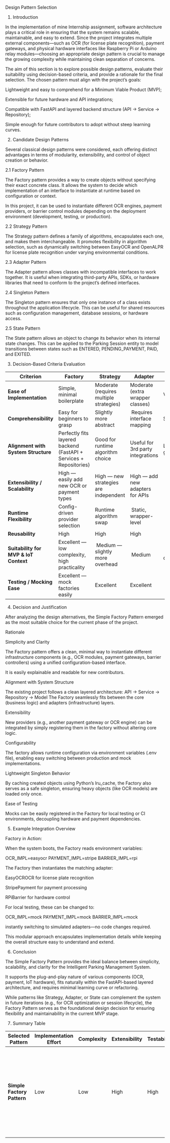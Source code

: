 Design Pattern Selection 
1. Introduction

In the implementation of mine Internship assignment, software architecture plays a critical role in ensuring that the system remains scalable, maintainable, and easy to extend. Since the project integrates multiple external components—such as OCR (for license plate recognition), payment gateways, and physical hardware interfaces like Raspberry Pi or Arduino relay modules—choosing an appropriate design pattern is crucial to manage the growing complexity while maintaining clean separation of concerns.

The aim of this section is to explore possible design patterns, evaluate their suitability using decision-based criteria, and provide a rationale for the final selection. The chosen pattern must align with the project’s goals:

Lightweight and easy to comprehend for a Minimum Viable Product (MVP);

Extensible for future hardware and API integrations;

Compatible with FastAPI and layered backend structure (API → Service → Repository);

Simple enough for future contributors to adopt without steep learning curves.

2. Candidate Design Patterns

Several classical design patterns were considered, each offering distinct advantages in terms of modularity, extensibility, and control of object creation or behavior.

2.1 Factory Pattern

The Factory pattern provides a way to create objects without specifying their exact concrete class. It allows the system to decide which implementation of an interface to instantiate at runtime based on configuration or context.

In this project, it can be used to instantiate different OCR engines, payment providers, or barrier control modules depending on the deployment environment (development, testing, or production).

2.2 Strategy Pattern

The Strategy pattern defines a family of algorithms, encapsulates each one, and makes them interchangeable. It promotes flexibility in algorithm selection, such as dynamically switching between EasyOCR and OpenALPR for license plate recognition under varying environmental conditions.

2.3 Adapter Pattern

The Adapter pattern allows classes with incompatible interfaces to work together. It is useful when integrating third-party APIs, SDKs, or hardware libraries that need to conform to the project’s defined interfaces.

2.4 Singleton Pattern

The Singleton pattern ensures that only one instance of a class exists throughout the application lifecycle. This can be useful for shared resources such as configuration management, database sessions, or hardware access.

2.5 State Pattern

The State pattern allows an object to change its behavior when its internal state changes. This can be applied to the Parking Session entity to model transitions between states such as ENTERED, PENDING_PAYMENT, PAID, and EXITED.

3. Decision-Based Criteria Evaluation

| **Criterion**                         | **Factory**                                                    | **Strategy**                      | **Adapter**                  | **Singleton**          | **State**                    |
| ------------------------------------- |----------------------------------------------------------------| --------------------------------- | ---------------------------- | ---------------------- | ---------------------------- |
| **Ease of Implementation**            | Simple, minimal boilerplate                                    |  Moderate (requires multiple strategies) |  Moderate (extra wrapper classes) |  Very simple           | ️ Moderate (state machine logic) |
| **Comprehensibility**                 | Easy for beginners to grasp                                    |  Slightly more abstract           | ️ Requires interface mapping |  Straightforward       | ️ Moderate conceptual overhead |
| **Alignment with System Structure**   |  Perfectly fits layered backend (FastAPI + Services + Repositories) |  Good for runtime algorithm choice |  Useful for 3rd party integrations |  Limited to global configs |  Useful for session transitions |
| **Extensibility / Scalability**       |  High — easily add new OCR or payment types                    |  High — new strategies are independent |  High — add new adapters for APIs | ️ Limited              |  Moderate — new states can be added |
| **Runtime Flexibility**               |  Config-driven provider selection                              |  Runtime algorithm swap           | ️ Static, wrapper-level      | ️ Static, global       |  Limited to entity state     |
| **Reusability**                       |  High                                                          |  High                             |  High                        | ️ Low                  |  Low                         |
| **Suitability for MVP & IoT Context** |  Excellent — low complexity, high practicality                 | ️ Medium — slightly more overhead | ️ Medium                     | ️ Medium — risk of misuse | ️ Medium                     |
| **Testing / Mocking Ease**            |  Excellent — mock factories easily                             |  Excellent                        |  Excellent                   | ️ Medium               |  Requires setup of transitions |


4. Decision and Justification

After analyzing the design alternatives, the Simple Factory Pattern emerged as the most suitable choice for the current phase of the project.

Rationale

Simplicity and Clarity

The Factory pattern offers a clean, minimal way to instantiate different infrastructure components (e.g., OCR modules, payment gateways, barrier controllers) using a unified configuration-based interface.

It is easily explainable and readable for new contributors.

Alignment with System Structure

The existing project follows a clean layered architecture:
API → Service → Repository → Model
The Factory seamlessly fits between the core (business logic) and adapters (infrastructure) layers.

Extensibility

New providers (e.g., another payment gateway or OCR engine) can be integrated by simply registering them in the factory without altering core logic.

Configurability

The factory allows runtime configuration via environment variables (.env file), enabling easy switching between production and mock implementations.

Lightweight Singleton Behavior

By caching created objects using Python’s lru_cache, the Factory also serves as a safe singleton, ensuring heavy objects (like OCR models) are loaded only once.

Ease of Testing

Mocks can be easily registered in the Factory for local testing or CI environments, decoupling hardware and payment dependencies.

5. Example Integration Overview

Factory in Action:

When the system boots, the Factory reads environment variables:

OCR_IMPL=easyocr
PAYMENT_IMPL=stripe
BARRIER_IMPL=rpi


The Factory then instantiates the matching adapter:

EasyOCROCR for license plate recognition

StripePayment for payment processing

RPiBarrier for hardware control

For local testing, these can be changed to:

OCR_IMPL=mock
PAYMENT_IMPL=mock
BARRIER_IMPL=mock


instantly switching to simulated adapters—no code changes required.

This modular approach encapsulates implementation details while keeping the overall structure easy to understand and extend.

6. Conclusion

The Simple Factory Pattern provides the ideal balance between simplicity, scalability, and clarity for the Intelligent Parking Management System.

It supports the plug-and-play nature of various components (OCR, payment, IoT hardware), fits naturally within the FastAPI-based layered architecture, and requires minimal learning curve or refactoring.

While patterns like Strategy, Adapter, or State can complement the system in future iterations (e.g., for OCR optimization or session lifecycle), the Factory Pattern serves as the foundational design decision for ensuring flexibility and maintainability in the current MVP stage.

7. Summary Table

| **Selected Pattern**       | **Implementation Effort** | **Complexity** | **Extensibility** | **Testability** | **Justification Summary**                                                                                                                    |
| -------------------------- | ------------------------- | -------------- | ----------------- | --------------- | -------------------------------------------------------------------------------------------------------------------------------------------- |
| **Simple Factory Pattern** | Low                       | Low            | High              | High            | Provides configurable instantiation for multiple adapters; aligns perfectly with system’s modular architecture; easy to maintain and extend. |
